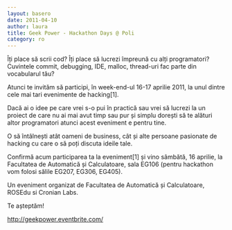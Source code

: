 ```yaml
---
layout: basero
date: 2011-04-10
author: laura
title: Geek Power - Hackathon Days @ Poli
category: ro
---
```

<p>Îți place să scrii cod? Îți place să lucrezi împreună cu alți programatori? Cuvintele commit, debugging, IDE, malloc, thread-uri fac parte din vocabularul tău?</p>
<p>	Atunci te invităm să participi, în week-end-ul 16-17 aprilie 2011, la unul dintre cele mai tari evenimente de hacking[1].</p>
<p>	Dacă ai o idee pe care vrei s-o pui în practică sau vrei să lucrezi la un proiect de care nu ai mai avut timp sau pur și simplu dorești să te alături altor programatori atunci acest eveniment e pentru tine.</p>
<p>	O să întâlnești atât oameni de business, cât și alte persoane pasionate de hacking cu care o să poți discuta ideile tale.</p>
<p>	Confirmă acum participarea ta la eveniment[1] și vino sâmbătă, 16 aprilie, la Facultatea de Automatică și Calculatoare, sala EG106 (pentru hackathon vom folosi sălile EG207, EG306, EG405).</p>
<p>	Un eveniment organizat de Facultatea de Automatică și Calculatoare,<br />
	ROSEdu si Cronian Labs.</p>
<p>	Te așteptăm!</p>

<a href="http://geekpower.eventbrite.com/" target="_blank">http://geekpower.eventbrite.com/</a>
